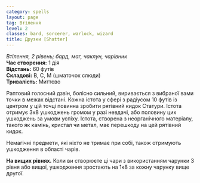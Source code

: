 ```yaml
---
category: spells
layout: page
tag: Втілення
level: 2
classes: bard, sorcerer, warlock, wizard
title: Друзки [Shatter]
---
```


_Втілення, 2 рівень; бард, маг, чаклун, чарівник_    
**Час створення:** 1 дія    
**Відстань:** 60 футів    
**Складові:** В, С, М (шматочок слюди)    
**Тривалість:** Миттєво    

Раптовий голосний дзвін, болісно сильний, виривається з вибраної вами точки в межах відстані. Кожна істота у сфері з радіусом 10 футів із центром у цій точці повинна зробити рятівний кидок Статури. Істота отримує 3к8 ушкоджень громом у разі невдачі, або половину цих ушкоджень за умови успіху. Істота, створена з неорганічного матеріалу, такого як камінь, кристал чи метал, має перешкоду на цей рятівний кидок.    

Немагічні предмети, які ніхто не тримає при собі, також отримують ушкодження в області чарів.   

**На вищих рівнях.** Коли ви створюєте ці чари з використанням чарунки 3 рівня або вищої, ушкодження зростають на 1к8 за кожну чарунку вище другої. 
